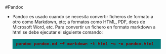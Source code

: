 #Pandoc

- Pandoc es usado cuando se necesita convertir ficheros de formato a otro como Markdown, etc; a formatos como HTML, PDF, docs de Microsoft Word, etc. Para convertir un fichero en formato markdown a html se debe ejecutar el siguiente comando:  
  

	![](../_book/gitbook/images/comando.png "Comando pandoc")



      